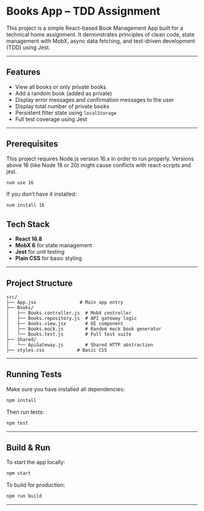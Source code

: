 # Books App – TDD Assignment

This project is a simple React-based Book Management App built for a technical home assignment. It demonstrates principles of clean code, state management with MobX, async data fetching, and test-driven development (TDD) using Jest.

---

## Features

- View all books or only private books
- Add a random book (added as private)
- Display error messages and confirmation messages to the user
- Display total number of private books
- Persistent filter state using `localStorage`
- Full test coverage using Jest

---

## Prerequisites

This project requires Node.js version 16.x in order to run properly.
Versions above 16 (like Node 18 or 20) might cause conflicts with react-scripts and jest.

```bash
nvm use 16
```

If you don’t have it installed:
```bash
nvm install 16
```

## Tech Stack

- **React 16.8**
- **MobX 6** for state management
- **Jest** for unit testing
- **Plain CSS** for basic styling

---

## Project Structure

```
src/
├── App.jsx                # Main app entry
├── Books/
│   ├── Books.controller.js  # MobX controller
│   ├── Books.repository.js  # API gateway logic
│   ├── Books.view.jsx       # UI component
│   ├── Books.mock.js        # Random mock book generator
│   └── Books.test.js        # Full test suite
├── Shared/
│   └── ApiGateway.js        # Shared HTTP abstraction
├── styles.css            # Basic CSS
```

---

## Running Tests

Make sure you have installed all dependencies:

```bash
npm install
```

Then run tests:

```bash
npm test
```

---

## Build & Run

To start the app locally:

```bash
npm start
```

To build for production:

```bash
npm run build
```

---

